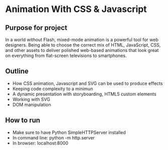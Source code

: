 # Animation With CSS & Javascript

## Purpose for project

In a world without Flash, mixed-mode animation is a powerful tool for web designers. Being able to choose the correct mix of HTML, JavaScript, CSS, and other assets to deliver polished web-based animations that look great on everything from flat-screen televisions to smartphones.

## Outline   
- How CSS animation, Javascript and SVG can be used to produce effects
- Keeping code complexity to a minimun
- A dynamic presentation with storyboarding, HTML5 custom elements
- Working with SVG
- DOM manipulation

## How to run
- Make sure to have Python SimpleHTTPServer installed
- In command line: python -m http.server
- In browser: localhost:8000
